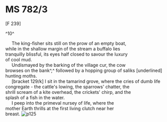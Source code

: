 # MS 782/3

[F 239]

^10^

&nbsp;&nbsp;&nbsp;&nbsp;&nbsp;The king-fisher sits still on the prow of an empty boat, \
while in the shallow margin of the stream a buffalo lies \
tranquilly blissful, its eyes half closed to savour the luxury \
of cool mud. \
&nbsp;&nbsp;&nbsp;&nbsp;&nbsp;Undismayed by the barking of the village cur, the cow \
browses on the bank^,^ followed by a hopping group of saliks [underlined] \
hunting moths. \
&nbsp;&nbsp;&nbsp;&nbsp;&nbsp;[bracket 129/k] I sit in the tamarind grove, where the cries of dumb life \
congregate - the cattle's lowing, the sparrows' chatter, the \
shrill scream of a kite overhead, the crickets' chirp, and the \
splash of a fish in the water. \
&nbsp;&nbsp;&nbsp;&nbsp;&nbsp;I peep into the primeval nursey of life, where the \
mother Earth thrills at the first living clutch near her \
breast. 
![p125](MS782_3-125.jpg)
